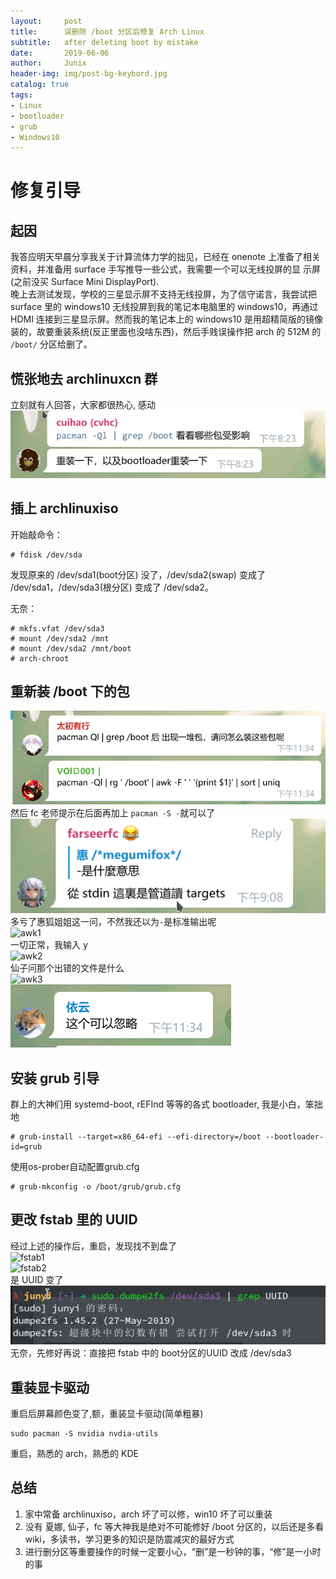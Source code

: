 ```yaml
---
layout:     post
title:      误删除 /boot 分区后修复 Arch Linux
subtitle:   after deleting boot by mistake
date:       2019-06-06
author:     Junix
header-img: img/post-bg-keybord.jpg
catalog: true
tags:
- Linux
- bootloader
- grub
- Windows10
---
```

# 修复引导
## 起因
我答应明天早晨分享我关于计算流体力学的拙见，已经在 onenote
上准备了相关资料，并准备用 surface 手写推导一些公式，我需要一个可以无线投屏的显
示屏(之前没买 Surface Mini DisplayPort).  
晚上去测试发现，学校的三星显示屏不支持无线投屏，为了信守诺言，我尝试把 surface
里的 windows10
无线投屏到我的笔记本电脑里的 windows10，再通过 HDMI 连接到三星显示屏。然而我的笔记本上的 windows10 是用超精简版的镜像装的，故要重装系统(反正里面也没啥东西)，然后手贱误操作把 arch 的 512M 的 `/boot/` 分区给删了。

## 慌张地去 archlinuxcn 群

立刻就有人回答，大家都很热心, 感动
![cuihao](/img/bootcuihao.png)

## 插上 archlinuxiso
开始敲命令：
```
# fdisk /dev/sda
```
发现原来的 /dev/sda1(boot分区) 没了，/dev/sda2(swap) 变成了 /dev/sda1，/dev/sda3(根分区) 变成了 /dev/sda2。

无奈：
```
# mkfs.vfat /dev/sda3
# mount /dev/sda2 /mnt
# mount /dev/sda2 /mnt/boot
# arch-chroot
```
## 重新装 /boot 下的包
![bootqu2](/img/bootqu2.png)
然后 fc 老师提示在后面再加上 `pacman -S -`就可以了  
![pacman](/img/pacman.png)
多亏了惠狐姐姐这一问，不然我还以为`-`是标准输出呢  
![awk1](/img/bootawk1.png)  
一切正常，我输入 y  
![awk2](/img/bootawk2.png)  
仙子问那个出错的文件是什么  
![awk3](/img/bootawk3.png)  
![awk4](/img/bootawk4.png)  

## 安装 grub 引导
群上的大神们用 systemd-boot, rEFInd 等等的各式 bootloader, 我是小白，笨拙地
``` 
# grub-install --target=x86_64-efi --efi-directory=/boot --bootloader-id=grub
```
使用os-prober自动配置grub.cfg
```
# grub-mkconfig -o /boot/grub/grub.cfg
```
## 更改 fstab 里的 UUID
经过上述的操作后，重启，发现找不到盘了  
![fstab1](/img/bootfstab1.png)  
![fstab2](/img/bootfstab2.png)  
是 UUID 变了  
![UUID](/img/bootUUID.png)  
无奈，先修好再说：直接把 fstab 中的 boot分区的UUID 改成 /dev/sda3
## 重装显卡驱动
重启后屏幕颜色变了,额，重装显卡驱动(简单粗暴)
```
sudo pacman -S nvidia nvdia-utils
```
重启，熟悉的 arch，熟悉的 KDE

## 总结
1. 家中常备 archlinuxiso，arch 坏了可以修，win10 坏了可以重装
2. 没有 夏娜, 仙子，fc 等大神我是绝对不可能修好 /boot 分区的，以后还是多看 wiki，多读书，学习更多的知识是防震减灾的最好方式
3. 进行删分区等重要操作的时候一定要小心，“删”是一秒钟的事，“修”是一小时的事
